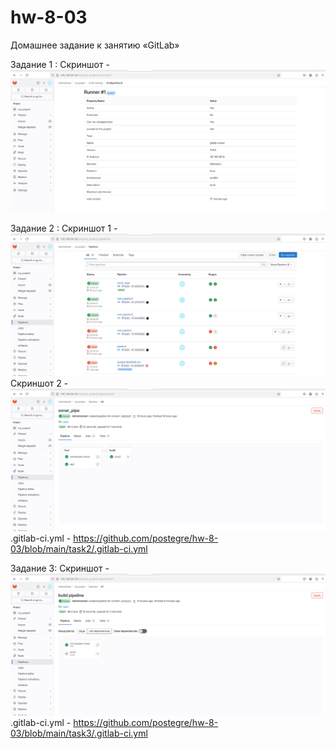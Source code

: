 # hw-8-03
Домашнее задание к занятию «GitLab»

Задание 1 : 
Скриншот - ![alt text](https://github.com/postegre/hw-8-03/blob/main/task1/Task_1.png)

Задание 2 : 
Скриншот 1 - ![alt text](https://github.com/postegre/hw-8-03/blob/main/task2/Task_2.1.png)
Скриншот 2 - ![alt text](https://github.com/postegre/hw-8-03/blob/main/task2/Task_2.2.png)
.gitlab-ci.yml - https://github.com/postegre/hw-8-03/blob/main/task2/.gitlab-ci.yml

Задание 3:
Скриншот - ![alt text](https://github.com/postegre/hw-8-03/blob/main/task3/task_3.png)
.gitlab-ci.yml - https://github.com/postegre/hw-8-03/blob/main/task3/.gitlab-ci.yml
